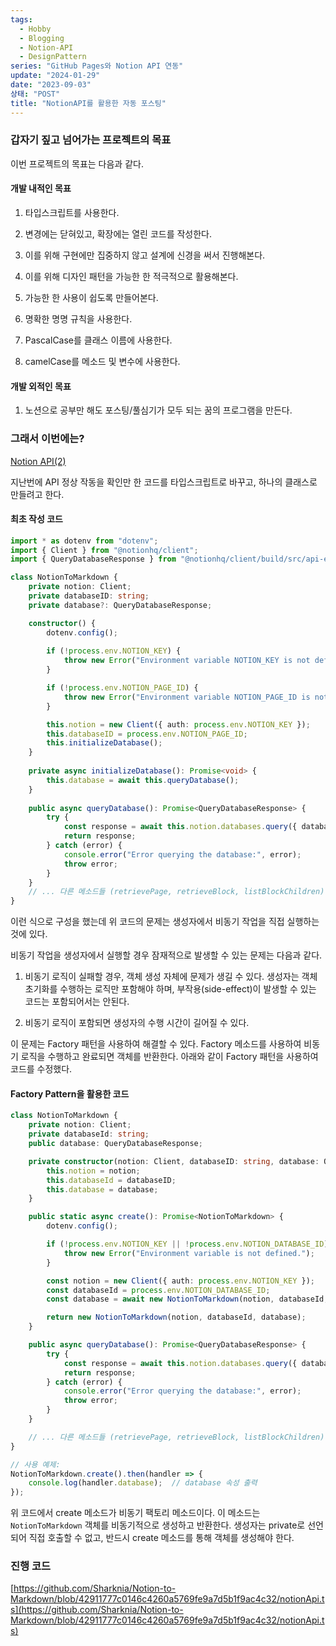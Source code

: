 ```yaml
---
tags:
  - Hobby
  - Blogging
  - Notion-API
  - DesignPattern
series: "GitHub Pages와 Notion API 연동"
update: "2024-01-29"
date: "2023-09-03"
상태: "POST"
title: "NotionAPI를 활용한 자동 포스팅"
---
```

### 갑자기 짚고 넘어가는 프로젝트의 목표

이번 프로젝트의 목표는 다음과 같다. 

#### 개발 내적인 목표

1. 타입스크립트를 사용한다. 

1. 변경에는 닫혀있고, 확장에는 열린 코드를 작성한다. 

1. 이를 위해 구현에만 집중하지 않고 설계에 신경을 써서 진행해본다.

1. 이를 위해 디자인 패턴을 가능한 한 적극적으로 활용해본다. 

1. 가능한 한 사용이 쉽도록 만들어본다.

1. 명확한 명명 규칙을 사용한다.

  1. PascalCase를 클래스 이름에 사용한다.

  1. camelCase를 메소드 및 변수에 사용한다.

#### 개발 외적인 목표

1. 노션으로 공부만 해도 포스팅/풀심기가 모두 되는 꿈의 프로그램을 만든다. 

### 그래서 이번에는?

[Notion API(2)](https://sharknia.github.io/Notion-API2)  

지난번에 API 정상 작동을 확인만 한 코드를 타입스크립트로 바꾸고, 하나의 클래스로 만들려고 한다. 

#### 최초 작성 코드

```typescript
import * as dotenv from "dotenv";
import { Client } from "@notionhq/client";
import { QueryDatabaseResponse } from "@notionhq/client/build/src/api-endpoints";

class NotionToMarkdown {
    private notion: Client;
    private databaseID: string;
    private database?: QueryDatabaseResponse;

    constructor() {
        dotenv.config();
        
        if (!process.env.NOTION_KEY) {
            throw new Error("Environment variable NOTION_KEY is not defined.");
        }

        if (!process.env.NOTION_PAGE_ID) {
            throw new Error("Environment variable NOTION_PAGE_ID is not defined.");
        }

        this.notion = new Client({ auth: process.env.NOTION_KEY });
        this.databaseID = process.env.NOTION_PAGE_ID;
        this.initializeDatabase();
    }
    
    private async initializeDatabase(): Promise<void> {
        this.database = await this.queryDatabase();
    }
    
    public async queryDatabase(): Promise<QueryDatabaseResponse> {
        try {
            const response = await this.notion.databases.query({ database_id: this.databaseID });
            return response;
        } catch (error) {
            console.error("Error querying the database:", error);
            throw error;
        }
    }
    // ... 다른 메소드들 (retrievePage, retrieveBlock, listBlockChildren) ...
}
```

이런 식으로 구성을 했는데 위 코드의 문제는 생성자에서 비동기 작업을 직접 실행하는 것에 있다. 

비동기 작업을 생성자에서 실행할 경우 잠재적으로 발생할 수 있는 문제는 다음과 같다.

1. 비동기 로직이 실패할 경우, 객체 생성 자체에 문제가 생길 수 있다. 생성자는 객체 초기화를 수행하는 로직만 포함해야 하며, 부작용(side-effect)이 발생할 수 있는 코드는 포함되어서는 안된다. 

1. 비동기 로직이 포함되면 생성자의 수행 시간이 길어질 수 있다. 

이 문제는 Factory 패턴을 사용하여 해결할 수 있다. Factory 메소드를 사용하여 비동기 로직을 수행하고 완료되면 객체를 반환한다. 아래와 같이 Factory 패턴을 사용하여 코드를 수정했다.  

#### Factory Pattern을 활용한 코드

```typescript
class NotionToMarkdown {
    private notion: Client;
    private databaseId: string;
    public database: QueryDatabaseResponse;

    private constructor(notion: Client, databaseID: string, database: QueryDatabaseResponse) {
        this.notion = notion;
        this.databaseId = databaseID;
        this.database = database;
    }

    public static async create(): Promise<NotionToMarkdown> {
        dotenv.config();

        if (!process.env.NOTION_KEY || !process.env.NOTION_DATABASE_ID) {
            throw new Error("Environment variable is not defined.");
        }

        const notion = new Client({ auth: process.env.NOTION_KEY });
        const databaseId = process.env.NOTION_DATABASE_ID;
        const database = await new NotionToMarkdown(notion, databaseId, {} as QueryDatabaseResponse).queryDatabase();

        return new NotionToMarkdown(notion, databaseId, database);
    }

    public async queryDatabase(): Promise<QueryDatabaseResponse> {
        try {
            const response = await this.notion.databases.query({ database_id: this.databaseId });
            return response;
        } catch (error) {
            console.error("Error querying the database:", error);
            throw error;
        }
    }

    // ... 다른 메소드들 (retrievePage, retrieveBlock, listBlockChildren) ...
}

// 사용 예제:
NotionToMarkdown.create().then(handler => {
    console.log(handler.database);  // database 속성 출력
});
```

위 코드에서 create 메소드가 비동기 팩토리 메소드이다. 이 메소드는 `NotionToMarkdown` 객체를 비동기적으로 생성하고 반환한다. 생성자는 private로 선언되어 직접 호출할 수 없고, 반드시 create 메소드를 통해 객체를 생성해야 한다. 

### 진행 코드

[https://github.com/Sharknia/Notion-to-Markdown/blob/42911777c0146c4260a5769fe9a7d5b1f9ac4c32/notionApi.ts](https://github.com/Sharknia/Notion-to-Markdown/blob/42911777c0146c4260a5769fe9a7d5b1f9ac4c32/notionApi.ts)



